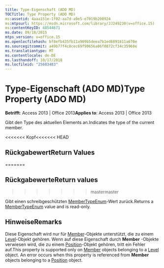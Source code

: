 ```yaml
---
title: Type-Eigenschaft (ADO MD)
TOCTitle: Type Property (ADO MD)
ms:assetid: 4aaa151e-1f02-aa7d-a9e5-e7019b200924
ms:mtpsurl: https://msdn.microsoft.com/library/JJ249230(v=office.15)
ms:contentKeyID: 48544671
ms.date: 09/18/2015
mtps_version: v=office.15
ms.openlocfilehash: bf8efb435fb11a909b5deea7b1ed6891811a670e
ms.sourcegitcommit: a49b77f4c8cec69f90656a86f0872cf34c35968e
ms.translationtype: MT
ms.contentlocale: de-DE
ms.lasthandoff: 10/17/2018
ms.locfileid: "25603483"
---
```

# <a name="type-property-ado-md"></a><span data-ttu-id="6872c-102">Type-Eigenschaft (ADO MD)</span><span class="sxs-lookup"><span data-stu-id="6872c-102">Type Property (ADO MD)</span></span>


<span data-ttu-id="6872c-103">**Betrifft**: Access 2013 | Office 2013</span><span class="sxs-lookup"><span data-stu-id="6872c-103">**Applies to**: Access 2013 | Office 2013</span></span>

<span data-ttu-id="6872c-104">Gibt den Type des aktuellen Elements an.</span><span class="sxs-lookup"><span data-stu-id="6872c-104">Indicates the type of the current member.</span></span>

<span data-ttu-id="6872c-105"><<<<<<< Kopf</span><span class="sxs-lookup"><span data-stu-id="6872c-105"><<<<<<< HEAD</span></span>
## <a name="return-values"></a><span data-ttu-id="6872c-106">Rückgabewert</span><span class="sxs-lookup"><span data-stu-id="6872c-106">Return Values</span></span>
=======
## <a name="return-values"></a><span data-ttu-id="6872c-107">Rückgabewerte</span><span class="sxs-lookup"><span data-stu-id="6872c-107">Return values</span></span>
>>>>>>> <span data-ttu-id="6872c-108">master</span><span class="sxs-lookup"><span data-stu-id="6872c-108">master</span></span>

<span data-ttu-id="6872c-109">Gibt einen schreibgeschützten [MemberTypeEnum](membertypeenum.md)-Wert zurück.</span><span class="sxs-lookup"><span data-stu-id="6872c-109">Returns a [MemberTypeEnum](membertypeenum.md) value and is read-only.</span></span>

## <a name="remarks"></a><span data-ttu-id="6872c-110">Hinweise</span><span class="sxs-lookup"><span data-stu-id="6872c-110">Remarks</span></span>

<span data-ttu-id="6872c-p101">Diese Eigenschaft wird nur für [Member](member-object-ado-md.md)-Objekte unterstützt, die zu einem [Level](level-object-ado-md.md)-Objekt gehören. Wenn auf diese Eigenschaft durch **Member** -Objekte verwiesen wird, die zu einem [Position](position-object-ado-md.md)-Objekt gehören, tritt ein Fehler auf.</span><span class="sxs-lookup"><span data-stu-id="6872c-p101">This property is supported only on [Member](member-object-ado-md.md) objects belonging to a [Level](level-object-ado-md.md) object. An error occurs when this property is referenced from **Member** objects belonging to a [Position](position-object-ado-md.md) object.</span></span>

